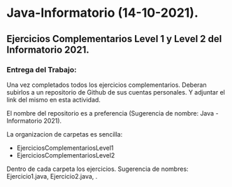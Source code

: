 # Java-Informatorio (14-10-2021).


## Ejercicios Complementarios Level 1 y Level 2 del Informatorio 2021.

### Entrega del Trabajo: 
Una vez completados todos los ejercicios complementarios. Deberan subirlos a un repositorio de Github de sus cuentas personales. Y adjuntar el link del mismo en esta actividad.

El nombre del repositorio es a preferencia (Sugerencia de nombre: Java - Informatorio 2021).

La organizacion de carpetas es sencilla:
- EjerciciosComplementariosLevel1
- EjerciciosComplementariosLevel2

Dentro de cada carpeta los ejercicios. Sugerencia de nombres: Ejercicio1.java, Ejercicio2.java, .
